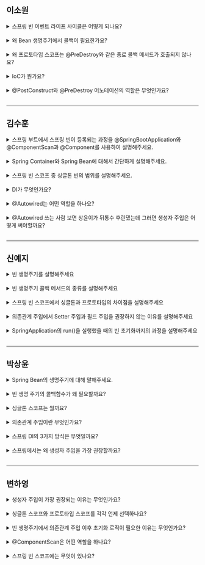 ## 이소원

<details>
  <summary>스프링 빈 이벤트 라이프 사이클은 어떻게 되나요?</summary>
  <div>
    스프링 IoC 컨테이너 생성 → 빈 생성 → 의존관계 주입 → 초기화 콜백 메서드 호출 → 사용 → 소멸 전 콜백 메서드 호출 → 스프링 종료
  </div>
</details><br>

<details>
  <summary>왜 Bean 생명주기에서 콜백이 필요한가요?</summary>
  <div>
    의존관계 주입 이후 초기화 시점 보장과, 스프링 종료 직전 안전한 종료 작업을 위해 콜백이 필요합니다.
  </div>
</details><br>

<details>
  <summary>왜 프로토타입 스코프는 @PreDestroy와 같은 종료 콜백 메서드가 호출되지 않나요?</summary>
  <div>
    스프링 컨테이너는 프로토타입 빈의 생성과 의존관계 주입까지만 관여하며, 이후 생명주기를 관리하지 않기 때문입니다.
  </div>
</details><br>

<details>
  <summary>IoC가 뭔가요?</summary>
  <div>
    객체의 제어권을 스프링 컨테이너가 가지는 제어의 역전(Inversion of Control)을 의미합니다.
  </div>
</details><br>

<details>
  <summary>@PostConstruct와 @PreDestroy 어노테이션의 역할은 무엇인가요?</summary>
  <div>
    @PostConstruct는 빈 생성 후 의존관계 주입이 끝난 시점에 초기화 메서드를 실행하고, @PreDestroy는 빈 소멸 직전 정리 작업을 수행합니다.
  </div>
</details><br>

---

## 김수훈

<details>
  <summary>스프링 부트에서 스프링 빈이 등록되는 과정을 @SpringBootApplication와 @ComponentScan과 @Component를 사용하여 설명해주세요.</summary>
  <div>
    @SpringBootApplication은 @ComponentScan을 포함하고 있어, @Component가 붙은 클래스를 스캔해 스프링 빈으로 등록합니다. @Configuration도 @Component가 포함된 메타 어노테이션이므로 빈으로 등록됩니다.
  </div>
</details><br>

<details>
  <summary>Spring Container와 Spring Bean에 대해서 간단하게 설명해주세요.</summary>
  <div>
    Spring Container는 스프링에서 객체를 관리하는 공간이고, Spring Bean은 스프링에 의해 생성되고 관리되는 자바 객체입니다.
  </div>
</details><br>

<details>
  <summary>스프링 빈 스코프 중 싱글톤 빈의 범위를 설명해주세요.</summary>
  <div>
    싱글톤 빈은 컨테이너 생성 시 한 번만 생성되고, 종료될 때까지 같은 인스턴스를 공유합니다.
  </div>
</details><br>

<details>
  <summary>DI가 무엇인가요?</summary>
  <div>
    DI는 의존 객체를 개발자가 직접 생성하지 않고, 스프링 컨테이너가 대신 주입해주는 방식으로 결합도를 낮춥니다.
  </div>
</details><br>

<details>
  <summary>@Autowired는 어떤 역할을 하나요?</summary>
  <div>
    타입에 맞는 빈을 컨테이너에서 찾아 자동으로 주입해주는 어노테이션입니다.
  </div>
</details><br>

<details>
  <summary>@Autowired 쓰는 사람 보면 상윤이가 뒤통수 후린댔는데 그러면 생성자 주입은 어떻게 써야할까요?</summary>
  <div>
    생성자 주입은 `private final` 필드와 함께 `@RequiredArgsConstructor` 어노테이션을 사용해 구현합니다.
  </div>
</details><br>

---

## 신예지

<details>
  <summary>빈 생명주기를 설명해주세요</summary>
  <div>
    IoC 컨테이너 생성 → 빈 생성 → 의존관계 주입 → 초기화 콜백 호출 → 사용 → 소멸 콜백 호출 → 컨테이너 종료
  </div>
</details><br>

<details>
  <summary>빈 생명주기 콜백 메서드의 종류를 설명해주세요</summary>
  <div>
    1. InitializingBean, DisposableBean 구현<br>2. @Bean(initMethod, destroyMethod)<br>3. @PostConstruct, @PreDestroy (권장)
  </div>
</details><br>

<details>
  <summary>스프링 빈 스코프에서 싱글톤과 프로토타입의 차이점을 설명해주세요</summary>
  <div>
    싱글톤은 컨테이너 생성 시점부터 종료 시점까지 하나의 인스턴스를 재사용하며 소멸 콜백도 실행됩니다. 프로토타입은 요청마다 새로 생성되며, 이후 생명주기는 관리되지 않습니다.
  </div>
</details><br>

<details>
  <summary>의존관계 주입에서 Setter 주입과 필드 주입을 권장하지 않는 이유를 설명해주세요</summary>
  <div>
    Setter는 public 접근자로 인해 외부 변경 위험이 있고, 필드 주입은 테스트 어려움과 의존성 명확성 부족 문제가 있습니다.
  </div>
</details><br>

<details>
  <summary>SpringApplication의 run()을 실행했을 때의 빈 초기화까지의 과정을 설명해주세요</summary>
  <div>
    run() → ConfigurableApplicationContext 생성 → @ComponentScan으로 컴포넌트 탐색 → BeanDefinition 생성 → 빈 인스턴스 생성 및 의존성 주입 → @PostConstruct 등 콜백 호출
  </div>
</details><br>

---

## 박상윤

<details>
  <summary>Spring Bean의 생명주기에 대해 말해주세요.</summary>
  <div>
    컨테이너 생성 → 빈 생성 → 의존관계 주입 → 초기화 콜백 → 사용 → 소멸 콜백 → 컨테이너 종료
  </div>
</details><br>

<details>
  <summary>빈 생명 주기의 콜백함수가 왜 필요할까요?</summary>
  <div>
    의존관계 주입 완료 이후 안전하게 초기화 및 소멸 작업을 하기 위한 시점을 보장해줍니다.
  </div>
</details><br>

<details>
  <summary>싱글톤 스코프는 뭘까요?</summary>
  <div>
    컨테이너 내에서 단 하나의 인스턴스를 생성하고 전역적으로 공유하는 스코프입니다.
  </div>
</details><br>

<details>
  <summary>의존관계 주입이란 무엇인가요?</summary>
  <div>
    스프링이 객체를 생성하고 그 참조값을 전달하여 다른 객체와 연결해주는 과정입니다.
  </div>
</details><br>

<details>
  <summary>스프링 DI의 3가지 방식은 무엇일까요?</summary>
  <div>
    Setter Injection, Field Injection, Constructor Injection
  </div>
</details><br>

<details>
  <summary>스프링에서는 왜 생성자 주입을 가장 권장할까요?</summary>
  <div>
    final을 사용해 불변성을 보장하고, 순수 Java로 테스트가 가능하여 유지보수가 쉬운 구조를 만들 수 있습니다.
  </div>
</details><br>

---

## 변하영

<details>
  <summary>생성자 주입이 가장 권장되는 이유는 무엇인가요?</summary>
  <div>
    의존성을 final로 고정해 불변성을 보장하고, 테스트 코드 작성이 용이하기 때문입니다.
  </div>
</details><br>

<details>
  <summary>싱글톤 스코프와 프로토타입 스코프를 각각 언제 선택하나요?</summary>
  <div>
    상태를 공유해야 하면 싱글톤, 매번 새로운 인스턴스가 필요하면 프로토타입을 사용합니다.
  </div>
</details><br>

<details>
  <summary>빈 생명주기에서 의존관계 주입 이후 초기화 로직이 필요한 이유는 무엇인가요?</summary>
  <div>
    의존 객체가 완전히 주입된 후에야 초기화 작업을 안전하게 수행할 수 있기 때문입니다.
  </div>
</details><br>

<details>
  <summary>@ComponentScan은 어떤 역할을 하나요?</summary>
  <div>
    @Component가 붙은 클래스를 찾아 자동으로 스프링 빈으로 등록해주는 기능을 합니다.
  </div>
</details><br>

<details>
  <summary>스프링 빈 스코프에는 무엇이 있나요?</summary>
  <div>
    기본 싱글톤 외에 프로토타입, 웹 환경에서는 request, session, application, websocket 스코프가 있습니다.
  </div>
</details><br>
